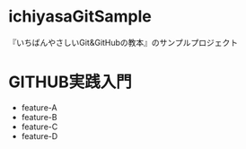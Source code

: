 # ichiyasaGitSample
『いちばんやさしいGit&GitHubの教本』のサンプルプロジェクト

# GITHUB実践入門
- feature-A
- feature-B
- feature-C
- feature-D
